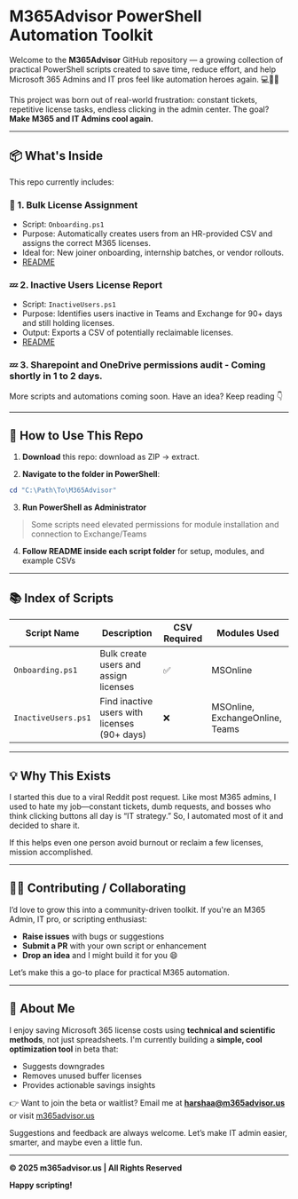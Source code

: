 # M365Advisor PowerShell Automation Toolkit

Welcome to the **M365Advisor** GitHub repository — a growing collection of practical PowerShell scripts created to save time, reduce effort, and help Microsoft 365 Admins and IT pros feel like automation heroes again. 💻🧙‍♂️

This project was born out of real-world frustration: constant tickets, repetitive license tasks, endless clicking in the admin center. The goal? **Make M365 and IT Admins cool again.**

---

## 📦 What's Inside

This repo currently includes:

### 🔄 1. Bulk License Assignment
- Script: `Onboarding.ps1`
- Purpose: Automatically creates users from an HR-provided CSV and assigns the correct M365 licenses.
- Ideal for: New joiner onboarding, internship batches, or vendor rollouts.
- [README](Bulk%20Assignment%20README.md)

### 💤 2. Inactive Users License Report
- Script: `InactiveUsers.ps1`
- Purpose: Identifies users inactive in Teams and Exchange for 90+ days and still holding licenses.
- Output: Exports a CSV of potentially reclaimable licenses.
- [README](Inactive%20Users%20Readme.md)

### 💤 3. Sharepoint and OneDrive permissions audit - Coming shortly in 1 to 2 days. 
More scripts and automations coming soon. Have an idea? Keep reading 👇

---

## 🧭 How to Use This Repo

1. **Download** this repo:
download as ZIP → extract.

2. **Navigate to the folder in PowerShell**:
```powershell
cd "C:\Path\To\M365Advisor"
```

3. **Run PowerShell as Administrator**
> Some scripts need elevated permissions for module installation and connection to Exchange/Teams

4. **Follow README inside each script folder** for setup, modules, and example CSVs

---

## 📚 Index of Scripts

| Script Name           | Description                                       | CSV Required | Modules Used                        |
|----------------------|---------------------------------------------------|--------------|--------------------------------------|
| `Onboarding.ps1`     | Bulk create users and assign licenses             | ✅           | MSOnline                             |
| `InactiveUsers.ps1`  | Find inactive users with licenses (90+ days)     | ❌           | MSOnline, ExchangeOnline, Teams      |

---

## 💡 Why This Exists

I started this due to a viral Reddit post request. Like most M365 admins, I used to hate my job—constant tickets, dumb requests, and bosses who think clicking buttons all day is “IT strategy.” So, I automated most of it and decided to share it.

If this helps even one person avoid burnout or reclaim a few licenses, mission accomplished.

---

## 🙋‍♀️ Contributing / Collaborating

I’d love to grow this into a community-driven toolkit. If you're an M365 Admin, IT pro, or scripting enthusiast:
- **Raise issues** with bugs or suggestions
- **Submit a PR** with your own script or enhancement
- **Drop an idea** and I might build it for you 😄

Let’s make this a go-to place for practical M365 automation.

---

## 📢 About Me

I enjoy saving Microsoft 365 license costs using **technical and scientific methods**, not just spreadsheets. I'm currently building a **simple, cool optimization tool** in beta that:
- Suggests downgrades
- Removes unused buffer licenses
- Provides actionable savings insights

👉 Want to join the beta or waitlist? Email me at **harshaa@m365advisor.us** or visit [m365advisor.us](https://www.m365advisor.us)

Suggestions and feedback are always welcome. Let’s make IT admin easier, smarter, and maybe even a little fun.

---

**© 2025 m365advisor.us | All Rights Reserved**

**Happy scripting!**

